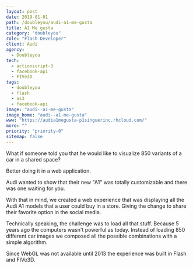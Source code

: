 ```yaml
---
layout: post
date: 2019-01-01
path: /doubleyou/audi-a1-me-gusta
title: A1 Me gusta
category: "doubleyou"
role: "Flash Developer"
client: Audi
agency:
  - Doubleyou
tech:
  - actionscript-3
  - facebook-api
  - FIVe3D
tags:
  - doubleyou
  - flash
  - as3
  - facebook-api
image: "audi--a1-me-gusta"
image_home: "audi--a1-me-gusta"
www: "https://audia1megusta-p1singuerinc.rhcloud.com/"
more: ""
priority: "priority-0"
sitemap: false
---
```


What if someone told you that he would like to visualize 850 variants of a car in a shared space?

Better doing it in a web application.

Audi wanted to show that their new "A1" was totally customizable and there was one waiting for you.

With that in mind, we created a web experience that was displaying all the Audi A1 models that a user could buy in a store. Giving the change to share their favorite option in the social media.

Technically speaking, the challenge was to load all that stuff. Because 5 years ago the computers wasn't powerful as today. Instead of loading 850 different car images we composed all the possible combinations with a simple algorithm.

Since WebGL was not available until 2013 the experience was built in Flash and FIVe3D.
